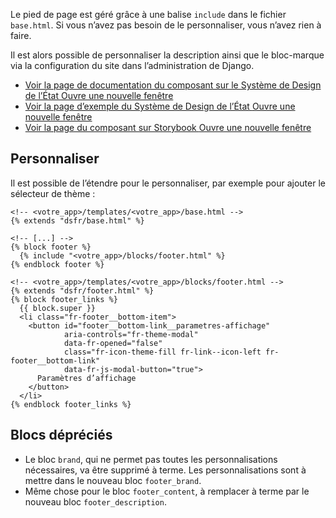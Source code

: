 Le pied de page est géré grâce à une balise `include` dans le fichier `base.html`. Si vous n’avez pas besoin de le personnaliser, vous n’avez rien à faire.

Il est alors possible de personnaliser la description ainsi que le bloc-marque via la configuration du site dans l’administration de Django.

- <a class="fr-link fr-icon-external-link-line fr-link--icon-right fr-link--lg" href="https://www.systeme-de-design.gouv.fr/elements-d-interface/composants/pied-de-page" target="_blank" rel="noopener noreferrer">
        Voir la page de documentation du composant sur le Système de Design de l’État
        <span class="fr-sr-only">Ouvre une nouvelle fenêtre</span>
  </a>
- <a class="fr-link fr-icon-external-link-line fr-link--icon-right fr-link--lg" href="https://main--ds-gouv.netlify.app/example/component/footer/" target="_blank" rel="noopener noreferrer">
        Voir la page d’exemple du Système de Design de l’État
        <span class="fr-sr-only">Ouvre une nouvelle fenêtre</span>
  </a>
- <a class="fr-link fr-icon-external-link-line fr-link--icon-right fr-link--lg" href="https://storybook.systeme-de-design.gouv.fr/?path=/docs/footer--docs" target="_blank" rel="noopener noreferrer">
        Voir la page du composant sur Storybook
        <span class="fr-sr-only">Ouvre une nouvelle fenêtre</span>
  </a>

## Personnaliser

Il est possible de l’étendre pour le personnaliser, par exemple pour ajouter le sélecteur de thème :

```{.django}
<!-- <votre_app>/templates/<votre_app>/base.html -->
{% extends "dsfr/base.html" %}

<!-- [...] -->
{% block footer %}
  {% include "<votre_app>/blocks/footer.html" %}
{% endblock footer %}

```

```
<!-- <votre_app>/templates/<votre_app>/blocks/footer.html -->
{% extends "dsfr/footer.html" %}
{% block footer_links %}
  {{ block.super }}
  <li class="fr-footer__bottom-item">
    <button id="footer__bottom-link__parametres-affichage"
            aria-controls="fr-theme-modal"
            data-fr-opened="false"
            class="fr-icon-theme-fill fr-link--icon-left fr-footer__bottom-link"
            data-fr-js-modal-button="true">
      Paramètres d’affichage
    </button>
  </li>
{% endblock footer_links %}
```

## Blocs dépréciés
- Le bloc `brand`, qui ne permet pas toutes les personnalisations nécessaires, va être supprimé à terme. Les personnalisations sont à mettre dans le nouveau bloc `footer_brand`.
- Même chose pour le bloc `footer_content`, à remplacer à terme par le nouveau bloc `footer_description`.

